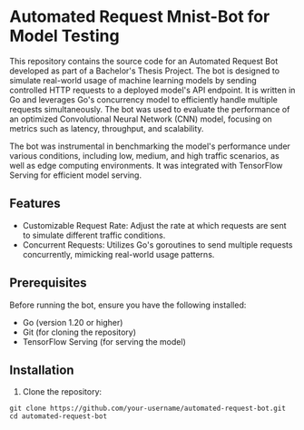 # Automated Request Mnist-Bot for Model Testing

This repository contains the source code for an Automated Request Bot developed as part of a Bachelor's Thesis Project. The bot is designed to simulate real-world usage of machine learning models by sending controlled HTTP requests to a deployed model's API endpoint. It is written in Go and leverages Go's concurrency model to efficiently handle multiple requests simultaneously. The bot was used to evaluate the performance of an optimized Convolutional Neural Network (CNN) model, focusing on metrics such as latency, throughput, and scalability.

The bot was instrumental in benchmarking the model's performance under various conditions, including low, medium, and high traffic scenarios, as well as edge computing environments. It was integrated with TensorFlow Serving for efficient model serving.

## Features
- Customizable Request Rate: Adjust the rate at which requests are sent to simulate different traffic conditions.
- Concurrent Requests: Utilizes Go's goroutines to send multiple requests concurrently, mimicking real-world usage patterns.

## Prerequisites
Before running the bot, ensure you have the following installed:
- Go (version 1.20 or higher)
- Git (for cloning the repository)
- TensorFlow Serving (for serving the model)

## Installation
1. Clone the repository:
```
git clone https://github.com/your-username/automated-request-bot.git
cd automated-request-bot
```
